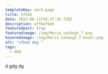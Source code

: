 ```yaml
---
templateKey: work-page
title: efbeb
date: 2023-06-11T16:37:29.739Z
description: wffbefbeb
featuredpost: true
featuredimage: /img/Marie_vanGogh_7.png
hoveredimage: /img/Marie_vanGogh_7-hover.png
alt: "sfbad dag "
tags:
  - ddd
---
```

d gdg dg
